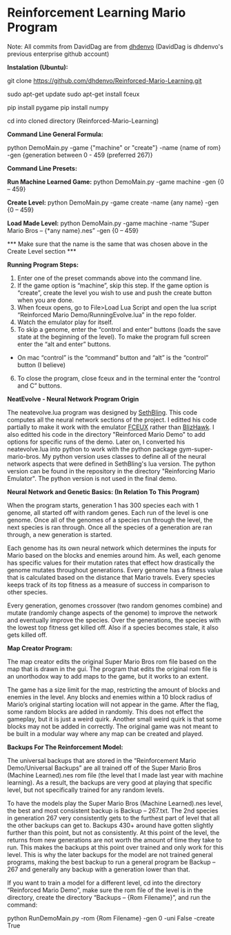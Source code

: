 # Reinforcement Learning Mario Program

Note: All commits from DavidDag are from [dhdenvo](https://github.com/dhdenvo) (DavidDag is dhdenvo's previous enterprise github account)

**Instalation (Ubuntu):**

git clone https://github.com/dhdenvo/Reinforced-Mario-Learning.git

sudo apt-get update
sudo apt-get install fceux

pip install pygame
pip install numpy

cd into cloned directory (Reinforced-Mario-Learning)

**Command Line General Formula:**

python DemoMain.py -game {"machine" or "create"} -name {name of rom} -gen {generation between 0 - 459 (preferred 267)}

**Command Line Presets:**

**Run Machine Learned Game:**
python DemoMain.py -game machine -gen {0 – 459}

**Create Level:**
python DemoMain.py -game create -name {any name} -gen {0 – 459}

**Load Made Level:**
python DemoMain.py -game machine -name “Super Mario Bros – {*any name}.nes” -gen {0 – 459}

\*** Make sure that the name is the same that was chosen above in the Create Level section \***

**Running Program Steps:**

1) Enter one of the preset commands above into the command line.
2) If the game option is “machine”, skip this step. If the game option is “create”, create the level you wish to use and push the create button when you are done.
3) When fceux opens, go to File>Load Lua Script and open the lua script “Reinforced Mario Demo/RunningEvolve.lua” in the repo folder.
4) Watch the emulator play for itself.
5) To skip a genome, enter the “control and enter” buttons (loads the save state at the beginning of the level). To make the program full screen enter the “alt and enter” buttons.
* On mac “control” is the “command” button and “alt” is the “control” button (I believe)
6) To close the program, close fceux and in the terminal enter the “control and C” buttons.


**NeatEvolve - Neural Network Program Origin**

The neatevolve.lua program was designed by [SethBling](https://www.youtube.com/watch?v=qv6UVOQ0F44). This code computes all the neural network sections of the project. I editted his code partially to make it work with the emulator [FCEUX](http://www.fceux.com/web/home.html) rather than [BlizHawk](http://tasvideos.org/BizHawk.html). I also editted his code in the directory "Reinforced Mario Demo" to add options for specific runs of the demo. Later on, I converted his neatevolve.lua into python to work with the python package gym-super-mario-bros. My python version uses classes to define all of the neural network aspects that were defined in SethBling's lua version. The python version can be found in the repository in the directory "Reinforcing Mario Emulator". The python version is not used in the final demo.

**Neural Network and Genetic Basics: (In Relation To This Program)**

When the program starts, generation 1 has 300 species each with 1 genome, all started off with random genes. Each run of the level is one genome. Once all of the genomes of a species run through the level, the next species is ran through. Once all the species of a generation are ran through, a new generation is started.

Each genome has its own neural network which determines the inputs for Mario based on the blocks and enemies around him. As well, each genome has specific values for their mutation rates that effect how drastically the genome mutates throughout generations. Every genome has a fitness value that is calculated based on the distance that Mario travels. Every species keeps track of its top fitness as a measure of success in comparison to other species.

Every generation, genomes crossover (two random genomes combine) and mutate (randomly change aspects of the genome) to improve the network and eventually improve the species. 
Over the generations, the species with the lowest top fitness get killed off. Also if a species becomes stale, it also gets killed off.

**Map Creator Program:**

The map creator edits the original Super Mario Bros rom file based on the map that is drawn in the gui. The program that edits the original rom file is an unorthodox way to add maps to the game, but it works to an extent. 

The game has a size limit for the map, restricting the amount of blocks and enemies in the level. Any blocks and enemies within a 10 block radius of Mario’s original starting location will not appear in the game. After the flag, some random blocks are added in randomly. This does not effect the gameplay, but it is just a weird quirk. Another small weird quirk is that some blocks may not be added in correctly. The original game was not meant to be built in a modular way where any map can be created and played.

**Backups For The Reinforcement Model:**

The universal backups that are stored in the “Reinforcement Mario Demo/Universal Backups” are all trained off of the Super Mario Bros (Machine Learned).nes rom file (the level that I made last year with machine learning). As a result, the backups are very good at playing that specific level, but not specifically trained for any random levels.

To have the models play the Super Mario Bros (Machine Learned).nes level, the best and most consistent backup is Backup – 267.txt. The 2nd species in generation 267 very consistently gets to the furthest part of level that all the other backups can get to. Backups 430+ around have gotten slightly further than this point, but not as consistently. At this point of the level, the returns from new generations are not worth the amount of time they take to run. This makes the backups at this point over trained and only work for this level. This is why the later backups for the model are not trained general programs, making the best backup to run a general program be Backup – 267 and generally any backup with a generation lower than that. 

If you want to train a model for a different level, cd into the directory “Reinforced Mario Demo”, make sure the rom file of the level is in the directory, create the directory “Backups – {Rom Filename}”, and run the command:

python RunDemoMain.py -rom {Rom Filename} -gen 0 -uni False -create True
